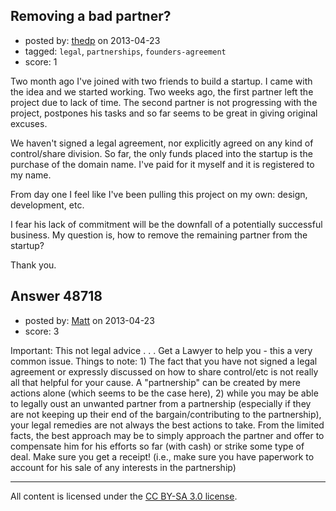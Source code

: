 ## Removing a bad partner?

- posted by: [thedp](https://stackexchange.com/users/-1/25978-thedp) on 2013-04-23
- tagged: `legal`, `partnerships`, `founders-agreement`
- score: 1

Two month ago I've joined with two friends to build a startup.
I came with the idea and we started working. Two weeks ago, the first partner left the project due to lack of time.
The second partner is not progressing with the project, postpones his tasks and so far seems to be great in giving original excuses.

We haven't signed a legal agreement, nor explicitly agreed on any kind of control/share division.
So far, the only funds placed into the startup is the purchase of the domain name. I've paid for it myself and it is registered to my name.

From day one I feel like I've been pulling this project on my own: design, development, etc.

I fear his lack of commitment will be the downfall of a potentially successful business.
My question is, how to remove the remaining partner from the startup?


Thank you.


## Answer 48718

- posted by: [Matt](https://stackexchange.com/users/-1/25968-matt) on 2013-04-23
- score: 3

Important: This not legal advice . . . Get a Lawyer to help you - this a very common issue.  Things to note: 1) The fact that you have not signed a legal agreement or expressly discussed on how to share control/etc is not really all that helpful for your cause. A "partnership" can be created by mere actions alone (which seems to be the case here), 2) while you may be able to legally oust an unwanted partner from a partnership (especially if they are not keeping up their end of the bargain/contributing to the partnership), your legal remedies are not always the best actions to take.  From the limited facts, the best approach may be to simply approach the partner and offer to compensate him for his efforts so far (with cash) or strike some type of deal. Make sure you get a receipt! (i.e., make sure you have paperwork to account for his sale of any interests in the partnership)



---

All content is licensed under the [CC BY-SA 3.0 license](https://creativecommons.org/licenses/by-sa/3.0/).
